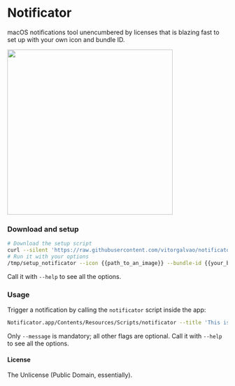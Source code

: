 # Notificator

macOS notifications tool unencumbered by licenses that is blazing fast to set up with your own icon and bundle ID.

<img src="https://i.imgur.com/tLOrAZb.png" width="378">

### Download and setup

```bash
# Download the setup script
curl --silent 'https://raw.githubusercontent.com/vitorgalvao/notificator/master/setup_notificator' --output '/tmp/setup_notificator' && chmod +x '/tmp/setup_notificator'
# Run it with your options
/tmp/setup_notificator --icon {{path_to_an_image}} --bundle-id {{your_bundle_id}}
```

Call it with `--help` to see all the options.

### Usage

Trigger a notification by calling the `notificator` script inside the app:

```bash
Notificator.app/Contents/Resources/Scripts/notificator --title 'This is a notification' --subtitle 'It has a subtitle' --message 'And plays a sound' --sound 'Frog'
```

Only `--message` is mandatory; all other flags are optional. Call it with `--help` to see all the options.

#### License

The Unlicense (Public Domain, essentially).
